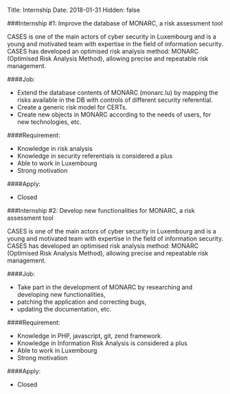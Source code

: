 Title: Internship
Date: 2018-01-31
Hidden: false


###Internship #1: Improve the database of MONARC, a risk assessment tool

CASES is one of the main actors of cyber security in Luxembourg and is a young and motivated team with expertise in the field of information security.
CASES has developed an optimised risk analysis method: MONARC (Optimised Risk Analysis Method), allowing precise and repeatable risk management.

####Job:

*	Extend the database contents of MONARC (monarc.lu) by mapping the risks available in the DB with controls of different security referential.
*	Create a generic risk model for CERTs.
*	Create new objects in MONARC according to the needs of users, for new technologies, etc.

####Requirement:

*	Knowledge in risk analysis
*	Knowledge in security referentials is considered a plus
*	Able to work in Luxembourg
*	Strong motivation

####Apply:

*	Closed


###Internship #2: Develop new functionalities for MONARC, a risk assessment tool

CASES is one of the main actors of cyber security in Luxembourg and is a young and motivated team with expertise in the field of information security.
CASES has developed an optimised risk analysis method: MONARC (Optimised Risk Analysis Method), allowing precise and repeatable risk management.

####Job:

*	Take part in the development of MONARC by researching and developing new functionalities,
*	patching the application and correcting bugs,
*	updating the documentation, etc.

####Requirement:

*	Knowledge in PHP, javascript, git, zend framework.
*	Knowledge in Information Risk Analysis is considered a plus
*	Able to work in Luxembourg
*	Strong motivation

####Apply:

*	Closed

